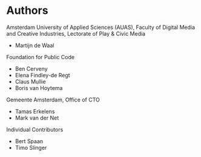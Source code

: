 # Authors

Amsterdam University of Applied Sciences (AUAS), Faculty of Digital Media and Creative Industries, Lectorate of Play & Civic Media

* Martijn de Waal

Foundation for Public Code

* Ben Cerveny
* Elena Findley-de Regt
* Claus Mullie
* Boris van Hoytema

Gemeente Amsterdam, Office of CTO

* Tamas Erkelens
* Mark van der Net

Individual Contributors

* Bert Spaan
* Timo Slinger
